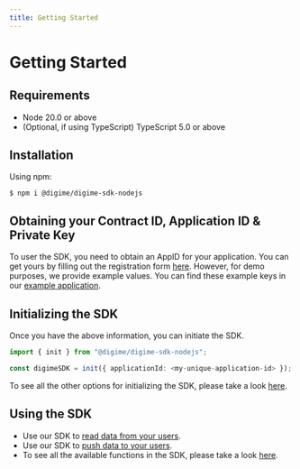 ```yaml
---
title: Getting Started
---
```


# Getting Started

## Requirements

- Node 20.0 or above
- (Optional, if using TypeScript) TypeScript 5.0 or above

## Installation

Using npm:

```shell
$ npm i @digime/digime-sdk-nodejs
```

## Obtaining your Contract ID, Application ID & Private Key

To user the SDK, you need to obtain an AppID for your application. You can get yours by filling out the registration form [here](https://worlddataexchange.com/register). However, for demo purposes, we provide example values. You can find these example keys in our [example application](https://github.com/digime/digime-sdk-nodejs-example).

## Initializing the SDK

Once you have the above information, you can initiate the SDK.

```typescript
import { init } from "@digime/digime-sdk-nodejs";

const digimeSDK = init({ applicationId: <my-unique-application-id> });
```

To see all the other options for initializing the SDK, please take a look [here](../initializing-the-sdk.md).

## Using the SDK

- Use our SDK to [read data from your users](reading-data.md).
- Use our SDK to [push data to your users](pushing-data.md).
- To see all the available functions in the SDK, please take a look [here](../interfaces/SDK.DigimeSDK.html).
